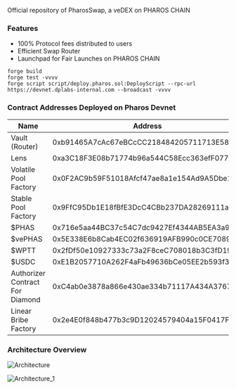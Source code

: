 Official repository of PharosSwap, a veDEX on PHAROS CHAIN

### Features

-   100% Protocol fees distributed to users
-   Efficient Swap Router
-   Launchpad for Fair Launches on PHAROS CHAIN

```
forge build
forge test -vvvv
forge script script/deploy.pharos.sol:DeployScript --rpc-url https://devnet.dplabs-internal.com --broadcast -vvvv 
```

### Contract Addresses Deployed on Pharos Devnet

| Name                           | Address                                    |
|--------------------------------|--------------------------------------------|
| Vault (Router)                | 0xb91465A7cAc67eBCcCC218484205711713E587Bd |
| Lens                          | 0xa3C18F3E08b71774b96a544C58Ecc363efF07701 |
| Volatile Pool Factory         | 0x0F2AC9b59F51018Afcf47ae8a1e154Ad9A5Dbe10 |
| Stable Pool Factory           | 0x9FfC95Db1E18fBfE3DcC4CBb237DA28269111a52 |
| $PHAS                       | 0x716e5aa44BC37c54C7dc9427Ef4344AB5EA3a967 |
| $vePHAS                     | 0x5E338E6b8Cab4EC02f636919AFB990c0CE7089E8 |
| $WPTT                         | 0x2fDf50e10927333c73a2F8ceC708018b3C3fD19a |
| $USDC                         | 0xE1B2057710A262F4aFb49636bCe05EE2b593f3b0 |
| Authorizer Contract For Diamond | 0xC4ab0e3878a866e430ae334b71117A434A376758 |
| Linear Bribe Factory          | 0x2e4E0f848b477b3c9D12024579404a15F0417F4d |

### Architecture Overview

![Architecture](https://github.com/user-attachments/assets/28ddd326-5985-4989-a153-994f59cc3cd0)

![Architecture_1](https://github.com/user-attachments/assets/ee593e60-dcf3-458b-a89f-9d70057845a9)

